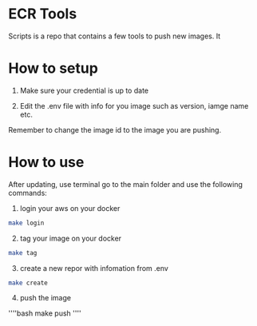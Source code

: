 # ECR Tools

Scripts is a repo that contains a few tools to push new images. It 

# How to setup

1. Make sure your credential is up to date

2. Edit the .env file with info for you image such as version, iamge name etc.

Remember to change the image id to the image you are pushing.

# How to use

After updating, use terminal go to the main folder and use the following commands:

1. login your aws on your docker

```bash
make login 
```

2.  tag your image on your docker
```bash
make tag
```
3. create a new repor with infomation from .env

```bash
make create
```
4. push the image

''''bash
make push
''''
